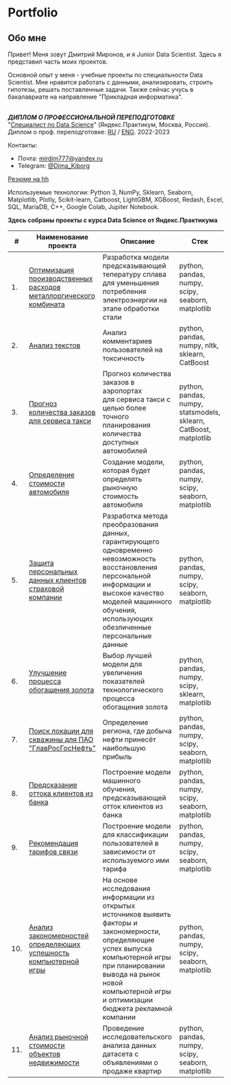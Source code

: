 # Portfolio

## Обо мне

Привет! Меня зовут Дмитрий Миронов, и я Junior Data Scientist. Здесь я представил часть моих проектов.

Основной опыт у меня - учебные проекты по специальности Data Scientist. Мне нравится работать с данными, анализировать, строить гипотезы, решать поставленные задачи. Также сейчас учусь в бакалавриате на направление "Прикладная информатика".

<br>***ДИПЛОМ О ПРОФЕССИОНАЛЬНОЙ ПЕРЕПОДГОТОВКЕ***<br/>
"[Специалист по Data Science](https://practicum.yandex.ru/data-scientist/?from=catalog)" (Яндекс.Практикум, Москва, Россия). Диплом о проф. переподготовке: [RU]() / [ENG](). 2022-2023

Контакты:
* Почта: [mirdim777@yandex.ru](mailto:mirdim777@yandex.ru)
* Telegram: [@Dima_Kiborg](https://t.me/Dima_Kiborg)

[Резюме на hh](https://)

Используемые технологии: Python 3, NumPy, Sklearn, Seaborn, Matplotlib, Plotly, Scikit-learn, Catboost,	LightGBM,	XGBoost, Redash, Excel, SQL, MariaDB, C++, Google Colab, Jupiter Notebook.

**Здесь собраны проекты c курса Data Science от Яндекс.Практикума**

| #    | Наименование проекта                | Описание                                                     | Стек                                                         |
| ---- | ------------------------------------------------------------ | ------------------------------------------------------------ | ------------------------------------------------------------ |
| 1.   | [Оптимизация производственных расходов металлоргического комбината](https://github.com/) | Разработка модели предсказывающей тепературу сплава для уменьшения потребления электроэнергии на этапе обработки стали | python, pandas, numpy, scipy, seaborn, matplotlib       |
| 2.   | [Анализ текстов](https://github.com/) | Анализ комментариев пользователей на токсичность             | python, pandas, numpy, nltk, sklearn, CatBoost |
| 3.   | [Прогноз количества заказов для сервиса такси](https://github.com/) | Прогноз количества заказов в аэропортах <br/>для сервиса такси с целью более точного планирования количества доступных <br/>автомобилей | python, pandas, numpy, statsmodels, sklearn, CatBoost, matplotlib |
| 4.   | [Определение стоимости автомобиля ](https://github.com/) | Создание модели, которая будет определять рыночную стоимость автомобиля | python, pandas, numpy, scipy, seaborn, matplotlib       |
| 5.   | [Защита персональных данных клиентов страховой компании](https://github.com/) | Разработка метода преобразования данных, гарантирующего одновременно невозможность восстановления персональной информации и высокое качество моделей машинного обучения, использующих обезличенные персональные данные | python, pandas, numpy, scipy, seaborn, matplotlib       |
| 6.   | [Улучшение процесса обогащения золота](https://github.com/) | Выбор лучшей модели для увеличения <br/>показателей технологического процесса <br/>обогащения золота | python, pandas, numpy, scipy, sklearn, matplotlib       |
| 7.   | [Поиск локации для скважины для ПАО "ГлавРосГосНефть"](https://github.com/) | Определение региона, где добыча нефти принесёт наибольшую прибыль | python, pandas, numpy, scipy, seaborn, matplotlib       |
| 8.   | [Предсказание оттока клиентов из банка](https://github.com/) | Построение модели машинного обучения, предсказывающей отток клиентов из банка  | python, pandas, numpy, scipy, seaborn, matplotlib       |
| 9.   | [Рекомендация тарифов связи](https://github.com/) | Построение модели для классификации пользователей в зависимости от используемого ими тарифа | python, pandas, numpy, scipy, seaborn, matplotlib       |
| 10.   | [Анализ закономерностей определяющих успешность компьютерной игры](https://github.com/Dmitriy-Mironov/Portfolio/blob/main/Projects/Clean.Сборный%20Проект%20—%201.ipynb) | На основе исследования информации из открытых источников выявить факторы и закономерности, определяющие успех выпуска компьютерной игры при планировании вывода на рынок новой компьютерной игры и оптимизации бюджета рекламной компании | python, pandas, numpy, scipy, seaborn, matplotlib       |
| 11.   | [Анализ рыночной стоимости объектов недвижимости](https://github.com/) | Проведение исследовательского анализа данных датасета с объявлениями о продаже квартир | python, pandas, numpy, scipy, seaborn, matplotlib       |









